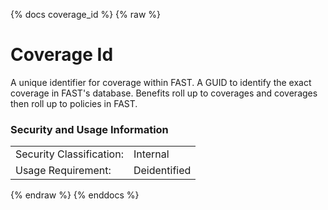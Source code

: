 {% docs coverage_id %}
{% raw %}

<a name="coverage_id"></a>
# Coverage Id
A unique identifier for coverage within FAST. A GUID to identify the exact coverage in FAST's 
database. Benefits roll up to coverages and coverages then roll up to policies in FAST.

### Security and Usage Information
|     |              |
| --- |--------------|
| Security Classification: | Internal     |
| Usage Requirement:       | Deidentified |

{% endraw %}
{% enddocs %}
